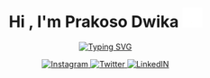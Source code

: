 <h1 align="center">Hi , I'm Prakoso Dwika <img src="https://github.com/Kathryn-Jie/Kathryn-Jie/blob/main/wave.gif" width="35"></h1>
<p align="center">
  <a href="https://git.io/typing-svg"><img src="https://readme-typing-svg.herokuapp.com?font=Fira+Code&pause=1000&color=C9D1D9&center=true&width=435&lines=I'm+a+student+in+Bali.;Welcome+to+my+GitHub+page." alt="Typing SVG" /></a>
</p>

<p align="center">
  <a href="https://www.instagram.com/prakosodwika/">
    <img alt="Instagram" width="22px" src="https://raw.githubusercontent.com/hussainweb/hussainweb/main/icons/instagram.png" />
  </a>
  <a href="https://twitter.com/prakosodwikaa">
    <img alt="Twitter" width="22px" src="https://raw.githubusercontent.com/peterthehan/peterthehan/master/assets/twitter.svg" />
  </a>
  <a href="https://www.linkedin.com/in/prakoso-dwika-0280bb210/">
    <img alt="LinkedIN" width="22px" src="https://raw.githubusercontent.com/peterthehan/peterthehan/master/assets/linkedin.svg" />
  </a>
</p>
